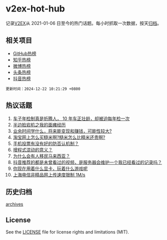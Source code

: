 # v2ex-hot-hub

 记录[V2EX](https://www.v2ex.com/)从 2021-01-06 日至今的热门话题。每小时抓取一次数据，按天[归档](archives)。
 
 ## 相关项目

- [GitHub热榜](https://github.com/lonnyzhang423/github-hot-hub)
- [知乎热榜](https://github.com/lonnyzhang423/zhihu-hot-hub)
- [微博热榜](https://github.com/lonnyzhang423/weibo-hot-hub)
- [头条热榜](https://github.com/lonnyzhang423/toutiao-hot-hub)
- [抖音热榜](https://github.com/lonnyzhang423/douyin-hot-hub)


 `更新时间：2024-12-22 10:21:29 +0800`

## 热议话题

1. [车子年检制真是折腾人， 10 年车正壮龄，却被迫每年检一次](https://www.v2ex.com/t/1099238)
1. [半边脸宕机之我的面瘫经历](https://www.v2ex.com/t/1099233)
1. [业余时间学什么，将来能变现和赚钱，可能性较大?](https://www.v2ex.com/t/1099251)
1. [淘宝网上怎么买糙米啊?糙米怎么比精米还贵啊?](https://www.v2ex.com/t/1099263)
1. [手机投票有没有好的防否认机制？](https://www.v2ex.com/t/1099262)
1. [增程式混动的意义？](https://www.v2ex.com/t/1099285)
1. [为什么会有人移民马来西亚？](https://www.v2ex.com/t/1099297)
1. [抖音推荐的都是未曾看过的视频，是服务器会维护一个我已经看过的记录吗？](https://www.v2ex.com/t/1099234)
1. [你现在用着什么显卡，玩着什么游戏呢](https://www.v2ex.com/t/1099346)
1. [上海电信非精品网上传速度限制 1M/s](https://www.v2ex.com/t/1099248)

## 历史归档

[archives](archives)

## License

See the [LICENSE](LICENSE) file for license rights and limitations (MIT).
